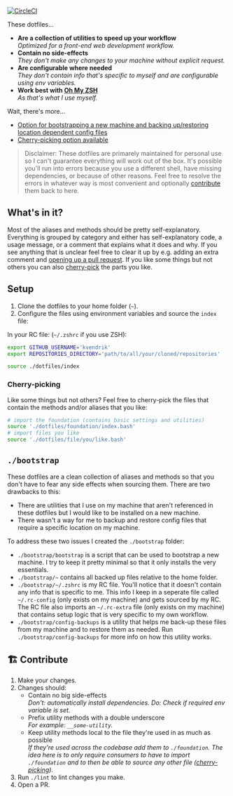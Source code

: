 [![CircleCI](https://circleci.com/gh/kvendrik/dotfiles.svg?style=svg)](https://circleci.com/gh/kvendrik/dotfiles)

These dotfiles...
- **Are a collection of utilities to speed up your workflow**<br>_Optimized for a front-end web development workflow._
- **Contain no side-effects**<br>_They don't make any changes to your machine without explicit request._
- **Are configurable where needed**<br>_They don't contain info that's specific to myself and are configurable using env variables._
- **Work best with [Oh My ZSH](https://github.com/robbyrussell/oh-my-zsh)**<br>_As that's what I use myself._

Wait, there's more...
- [Option for bootstrapping a new machine and backing up/restoring location dependent config files](#bootstrap)
- [Cherry-picking option available](#cherry-picking)

> Disclaimer: These dotfiles are primarely maintained for personal use so I can't guarantee everything will work out of the box. It's possible you'll run into errors because you use a different shell, have missing dependencies, or because of other reasons. Feel free to resolve the errors in whatever way is most convenient and optionally [contribute](#️-contribute) them back to here.

## What's in it?
Most of the aliases and methods should be pretty self-explanatory. Everything is grouped by category and either has self-explanatory code, a usage message, or a comment that explains what it does and why. If you see anything that is unclear feel free to clear it up by e.g. adding an extra comment and [opening up a pull request](#️-contribute). If you like some things but not others you can also [cherry-pick](#cherry-picking) the parts you like.

## Setup
1. Clone the dotfiles to your home folder (`~`).
2. Configure the files using environment variables and source the `index` file:

In your RC file: (`~/.zshrc` if you use ZSH):
```bash
export GITHUB_USERNAME='kvendrik'
export REPOSITORIES_DIRECTORY='path/to/all/your/cloned/repositories'

source ./dotfiles/index
```

### Cherry-picking
Like some things but not others? Feel free to cherry-pick the files that contain the methods and/or aliases that you like:

```bash
# import the foundation (contains basic settings and utilities)
source './dotfiles/foundation/index.bash'
# import files you like
source './dotfiles/file/you/like.bash'
```

## `./bootstrap`
These dotfiles are a clean collection of aliases and methods so that you don't have to fear any side effects when sourcing them. There are two drawbacks to this:
- There are utilities that I use on my machine that aren't referenced in these dotfiles but I would like to be installed on a new machine.
- There wasn't a way for me to backup and restore config files that require a specific location on my machine.

To address these two issues I created the `./bootstrap` folder:

- `./bootstrap/bootstrap` is a script that can be used to bootstrap a new machine. I try to keep it pretty minimal so that it only installs the very essentials.
- `./bootstrap/~` contains all backed up files relative to the home folder.
- `./bootstrap/~/.zshrc` is my RC file. You'll notice that it doesn't contain any info that is specific to me. This info I keep in a seperate file called `~/.rc-config` (only exists on my machine) and gets sourced by my RC. The RC file also imports an `~/.rc-extra` file (only exists on my machine) that contains setup logic that is very specific to my own workflow.
- `./bootstrap/config-backups` is a utility that helps me back-up these files from my machine and to restore them as needed. Run `./bootstrap/config-backups` for more info on how this utility works.

## 🏗️ Contribute
1. Make your changes.
2. Changes should:
    - Contain no big side-effects<br>_Don't: automatically install dependencies. Do: Check if required env variable is set._
    - Prefix utility methods with a double underscore<br>_For example: `__some-utility`._
    - Keep utility methods local to the file they're used in as much as possible<br>_If they're used across the codebase add them to `./foundation`. The idea here is to only require consumers to have to import `./foundation` and to then be able to source any other file ([cherry-picking](#cherry-picking))._
3. Run `./lint` to lint changes you make.
4. Open a PR.
